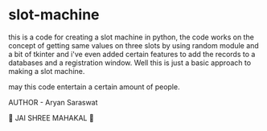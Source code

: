 # slot-machine
this is a code for creating a slot machine in python,
 the code works on the concept of getting same values on three slots by using random 
module and a bit of tkinter and i've even added certain features to add the records to a databases
 and a registration window.
 Well this is just a basic approach to making a slot machine.


                                                                                                                                                                        
                                                                                                                                                                        
 may this code entertain a certain amount of people.
                                                                                                                                                                                
                                                                                                                                                                                
AUTHOR - Aryan Saraswat
                                                                                                                                                     
🔱 JAI SHREE MAHAKAL 🔱            
